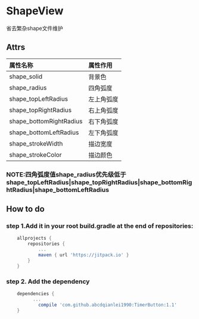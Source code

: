 # ShapeView
省去繁杂shape文件维护
## Attrs
|属性名称|属性作用|
|:----|:------|
|shape_solid|背景色|
|shape_radius|四角弧度|
|shape_topLeftRadius|左上角弧度|
|shape_topRightRadius|右上角弧度|
|shape_bottomRightRadius|右下角弧度|
|shape_bottomLeftRadius|左下角弧度|
|shape_strokeWidth|描边宽度|
|shape_strokeColor|描边颜色|

### NOTE:四角弧度值shape_radius优先级低于shape_topLeftRadius|shape_topRightRadius|shape_bottomRightRadius|shape_bottomLeftRadius

## How to do
### step 1.Add it in your root build.gradle at the end of repositories:
```groovy
	allprojects {
		repositories {
			...
			maven { url 'https://jitpack.io' }
		}
	}
```
### step 2. Add the dependency
```groovy
	dependencies {
          ...
	        compile 'com.github.abcdqianlei1990:TimerButton:1.1'
	}
```
